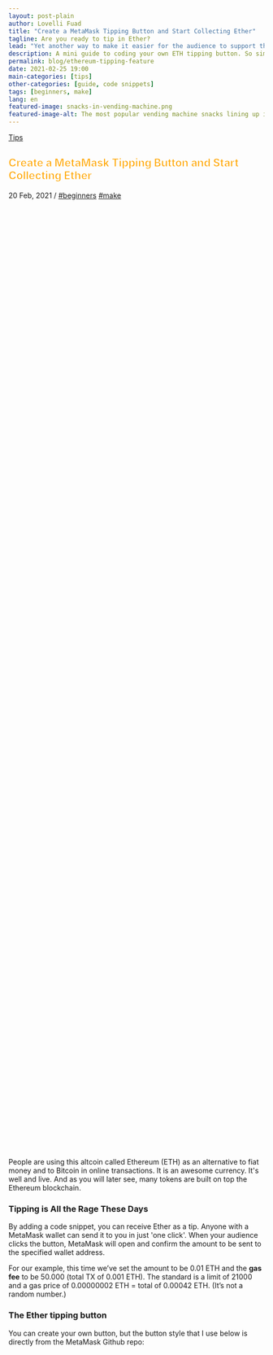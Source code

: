 ```yaml
---
layout: post-plain
author: Lovelli Fuad
title: "Create a MetaMask Tipping Button and Start Collecting Ether"
tagline: Are you ready to tip in Ether?
lead: "Yet another way to make it easier for the audience to support their favourite content creator."
description: A mini guide to coding your own ETH tipping button. So simple it will only take you a bag of chips to complete. 
permalink: blog/ethereum-tipping-feature
date: 2021-02-25 19:00
main-categories: [tips]
other-categories: [guide, code snippets]
tags: [beginners, make]
lang: en
featured-image: snacks-in-vending-machine.png
featured-image-alt: The most popular vending machine snacks lining up inside a vending machine. 
---
```

<!-- Banner coded manually -->
<section class="container mt-10 mb-8">
    <div class="py-20 bg-size-cover bg-position-bottom-center d-flex align-items-end container-fluid" data-bg-src="https://fingertip.top/assets/image/snacks-in-vending-machine.png" style="min-height: 50vh; background-image: url(&quot;https://fingertip.top/assets/image/snacks-in-vending-machine.png&quot;);" data-aos="fade-down" data-aos-delay="250">
        <div class="container">
            <div class="row align-items-baseline mb-5 ps-xl-4 ps-lg-4 ps-md-4">
            <!-- Display the category -->
                <div class="col-auto">
                  <p class="fs-4 mb-0 text-capitalize" data-aos="fade-down" data-aos-delay="0"><a href="" class="text-light-1">Tips</a></p>
                </div>
            </div>
            <div class="row">
		<div class="col-12 mb-5 col-md-10 col-lg-9">
			<h2 class="display-3 text-light-1 ps-xl-16 px-lg-12 px-md-8 pt-8" style="-webkit-text-fill-color:orange;-webkit-text-stroke-width: 1px;-webkit-text-stroke-color: white;" data-aos="fade-down" data-aos-delay="250">Create a MetaMask Tipping Button and Start Collecting Ether</h2>
		</div>
			<p class="fs-5 text-light-1 text-xl-center text-xxl-center text-lg-center ps-md-8" data-aos="fade-down" data-aos-delay="250">
				<span class="text-light-1" data-aos="fade-down" data-aos-delay="250">20 Feb, 2021</span> /
				<a href="/categories/beginners" class="text-light-1" data-aos="fade-down" data-aos-delay="250">#beginners</a> <a href="/categories/make" class="text-light-1" data-aos="fade-down" data-aos-delay="250">#make</a>
			</p>
            </div>
        </div>
    </div>
</section>
<!-- Content section -->
<section class="bg-bg-3 pb-8">
    <div class="container">
        <div class="row justify-content-center">
            <div class="col-lg-10 col-xl-8 col-xxl-7">
                <p class="pb-8 text-dark-1 fs-2" data-aos="fade-down" data-aos-delay="50">
                    People are using this altcoin called Ethereum (ETH) as an alternative to fiat money and to Bitcoin in online transactions. It is an awesome currency. It's well and live. And as you will later see, many tokens are built on top the Ethereum blockchain.
                </p>
                <h3 class="mb-4 mb-md-8" data-aos="fade-down" data-aos-delay="0">
                    Tipping is All the Rage These Days
                </h3>
                <p class="pb-8 text-dark-1 fs-2" data-aos="fade-down" data-aos-delay="50">
                    By adding a code snippet, you can receive Ether as a tip. Anyone with a MetaMask wallet can send it to you in just 'one click'. When your audience clicks the button, MetaMask will open and confirm the amount to be sent to the specified wallet address.
                </p>
                <p class="pb-8 text-dark-1 fs-2" data-aos="fade-down" data-aos-delay="50">
                    For our example, this time we’ve set the amount to be 0.01 ETH and the <b>gas fee</b> to be 50.000 (total TX of 0.001 ETH). The standard is a limit of 21000 and a gas price of 0.00000002 ETH = total of 0.00042 ETH. (It’s not a random number.)
                </p>
                <h3 class="mb-4 mb-md-8" data-aos="fade-down" data-aos-delay="0">
                    The Ether tipping button
                </h3>
                <p class="pb-8 text-dark-1 fs-2" data-aos="fade-down" data-aos-delay="50">
                    You can create your own button, but the button style that I use below is directly from the MetaMask Github repo:
                </p>
            </div>
            <div class="col-lg-10 col-xl-8 col-xxl-7 pb-8">
                <style>
                    .tip-button{width: 304px;height: 50px;background-size: 100%;background-image: url('/assets/image/3_pay_mm_off.png');cursor: pointer;}
                    .tip-button:hover{background-image:url('/assets/image/3_pay_mm_over.png');}
                    .tip-button:active{background-image:url('/assets/image/3_pay_mm_off.png');}
                </style>
                <div class="tip-button vh-center" data-aos="fade-right" data-aos-delay="50"></div>
                <!-- Metamask Script -->
                <script>
                    var my_address = '0x9f5F4Cf8ed30F04f772B63d02CDB8a9D5732e8BC'
                    var tipButton = document.querySelector('.tip-button')

                    tipButton.addEventListener('click', function() {

                    if (typeof web3 === 'undefined') {
                        return renderMessage('<div class="text-start">You need to install <a class="text-action-4" href="https://metamask.io/"><u>MetaMask</u></a> to use this.
			</a></div>')
                    }

                    else if (typeof typeof web3 !== 'undefined') {
                    // Request account access if needed
                    ethereum.enable().then(function () {
                    // Acccounts now exposed
                    web3.eth.sendTransaction({
                        to: my_address,
                        from: web3.eth.accounts[0],
                        value: web3.toWei('0.01', 'ether'), 
                        gas: 50000,
                    }, function (err, transactionHash) {
                    if (err) return renderMessage('There was a problem!: ' + err.message)

                    // If you get a transactionHash, you can assume it was sent,
                    // or if you want to guarantee it was received, you can poll
                    // for that transaction to be mined first.
                    renderMessage('Thanks for the generosity!!')
                            })
                        });
                        }

                    })

                    function renderMessage (message) {
                        var messageEl = document.querySelector('.message')
                        messageEl.innerHTML = message
                    }
                    </script>
                    <div class="message mt-8"></div>
            </div>
            <div class="col-lg-10 col-xl-8 col-xxl-7">
                <p class="pb-8 text-dark-1 fs-2" data-aos="fade-down" data-aos-delay="50">
                    Try and click it.
                </p>
                <p class="pb-8 text-dark-1 fs-2" data-aos="fade-down" data-aos-delay="50">
                    See what message it gives you.
                </p>
                <p class="pb-8 text-dark-1 fs-2" data-aos="fade-down" data-aos-delay="50">
                    If it says "you need to install MetaMask to use this" you can try installing MetaMask on your browser following <a href="https://metamask.io/download.html" class="text-action-4">this guide</a>, if you want.
                </p>
                <p class="pb-8 text-dark-1 fs-2" data-aos="fade-down" data-aos-delay="50">
                    I'll break down the code used to get a button like that. Please keep in mind that you're free to use the code, as it doesn't belong to me. You don't need my permission to do so, but it'd be really nice if you could link to this post.
                </p>
                <p class="pb-8 text-dark-1 fs-2" data-aos="fade-down" data-aos-delay="50">
                    <b>So, what's in the code?</b>
                </p>
                <p class="pb-5 mb-0 text-dark-1 fs-2" data-aos="fade-down" data-aos-delay="50">
                    A bit of HTML.
                </p>
		    <pre style="font-family:monospace;" class="html4strict mb-0 fs-4" data-aos="fade-right" data-aos-delay="50">		
                    <p class="ps-8 bg-bg-2 mb-0" data-aos="fade-right" data-aos-delay="50">
<span style="color: #009900;">&lt;<span style="color: #000000; font-weight: bold;">div</span> <span style="color: #000066;">class</span><span style="color: #66cc66;">=</span><span style="color: #ff0000;">"tip-button"</span> <span style="color: #000066;">align</span><span style="color: #66cc66;">=</span><span style="color: #ff0000;">"center"</span>&gt;&lt;<span style="color: #66cc66;">/</span><span style="color: #000000; font-weight: bold;">div</span>&gt;</span>
<span style="color: #808080; font-style: italic;">&lt;!-- Metamask Script --&gt;</span>
<span style="color: #009900;">&lt;<span style="color: #000000; font-weight: bold;">div</span> <span style="color: #000066;">class</span><span style="color: #66cc66;">=</span><span style="color: #ff0000;">"message"</span>&gt;&lt;<span style="color: #66cc66;">/</span><span style="color: #000000; font-weight: bold;">div</span>&gt;</span>
		    </p>
		    </pre>
                <p class="pb-8 text-dark-1 fs-2" data-aos="fade-down" data-aos-delay="50">
                    A bit of CSS: insert button.
                </p>
                    <pre class="actionscript mb-0 fs-4" style="font-family:monospace" data-aos="fade-right" data-aos-delay="50">
                    <p class="ps-8 bg-bg-2 mb-0" data-aos="fade-right" data-aos-delay="50">
.<span style="color: #006600;">tip</span>-<span style="color: #0066CC;">button</span> <span style="color: #66cc66;">&#123;</span>
  <span style="color: #0066CC;">width</span>: 250px;
  <span style="color: #0066CC;">height</span>: 40px;
  margin: 10px;
  background-<span style="color: #0066CC;">size</span>: <span style="color: #cc66cc;">100</span><span style="color: #66cc66;">%</span>;
  background-image: <span style="color: #0066CC;">url</span><span style="color: #66cc66;">&#40;</span><span style="color: #ff0000;">'assets/images/3_pay_mm_off.png'</span><span style="color: #66cc66;">&#41;</span>;
  cursor: pointer;
<span style="color: #66cc66;">&#125;</span>
&nbsp;
.<span style="color: #006600;">tip</span>-<span style="color: #0066CC;">button</span>:hover <span style="color: #66cc66;">&#123;</span>
  background-image: <span style="color: #0066CC;">url</span><span style="color: #66cc66;">&#40;</span><span style="color: #ff0000;">'assets/image/3_pay_mm_over.png'</span><span style="color: #66cc66;">&#41;</span>;
<span style="color: #66cc66;">&#125;</span>
&nbsp;
.<span style="color: #006600;">tip</span>-<span style="color: #0066CC;">button</span>:active <span style="color: #66cc66;">&#123;</span>
  background-image: <span style="color: #0066CC;">url</span><span style="color: #66cc66;">&#40;</span><span style="color: #ff0000;">'assets/image/3_pay_mm_off.png'</span><span style="color: #66cc66;">&#41;</span>;
<span style="color: #66cc66;">&#125;</span>
                </p>
                </pre>
	    <p class="py-8 text-dark-1 fs-2" data-aos="fade-down" data-aos-delay="50">
                On an HTML page, the above code goes between the style tags. Just adjust the width and height, depending on the image you're using, or else the image might now show up fully. Change the URL address for the button image to point to the image you want to use.
            </p>
            <p class="pb-8 text-dark-1 fs-2" data-aos="fade-down" data-aos-delay="50">
                And then finally, a bit of JavaScript.
            </p>
	        <pre class="javascript mb-0 fs-4" style="font-family:monospace" data-aos="fade-right">
                <p class="ps-8 bg-bg-2 mb-0" data-aos="fade-right">
<span style="color: #339933;">&lt;!--</span> Metamask Script <span style="color: #339933;">--&gt;</span>
<span style="color: #339933;">&lt;</span>script<span style="color: #339933;">&gt;</span>
<span style="color: #000066; font-weight: bold;">var</span> my_address <span style="color: #339933;">=</span> <span style="color: #3366CC;">'0x9f5F4Cf8ed30F04f772B63d02CDB8a9D5732e8BC'</span>
<span style="color: #000066; font-weight: bold;">var</span> tipButton <span style="color: #339933;">=</span> document.<span style="color: #660066;">querySelector</span><span style="color: #009900;">&#40;</span><span style="color: #3366CC;">'.tip-button'</span><span style="color: #009900;">&#41;</span>
&nbsp;
tipButton.<span style="color: #660066;">addEventListener</span><span style="color: #009900;">&#40;</span><span style="color: #3366CC;">'click'</span><span style="color: #339933;">,</span> <span style="color: #000066; font-weight: bold;">function</span><span style="color: #009900;">&#40;</span><span style="color: #009900;">&#41;</span> <span style="color: #009900;">&#123;</span>
&nbsp;
  <span style="color: #000066; font-weight: bold;">if</span> <span style="color: #009900;">&#40;</span><span style="color: #000066; font-weight: bold;">typeof</span> web3 <span style="color: #339933;">===</span> <span style="color: #3366CC;">'undefined'</span><span style="color: #009900;">&#41;</span> <span style="color: #009900;">&#123;</span>
    <span style="color: #000066; font-weight: bold;">return</span> renderMessage<span style="color: #009900;">&#40;</span><span style="color: #3366CC;">'&lt;div align=&quot;center&quot;&gt;You need to install 
    &lt;a href=&quot;https://metamask.io/&quot;&gt;&lt;u&gt;MetaMask&lt;/u&gt;&lt;/a&gt; 
    to use this.&lt;/a&gt;&lt;/div&gt;'</span><span style="color: #009900;">&#41;</span>
  <span style="color: #009900;">&#125;</span>
&nbsp;
  <span style="color: #000066; font-weight: bold;">else</span> <span style="color: #000066; font-weight: bold;">if</span> <span style="color: #009900;">&#40;</span><span style="color: #000066; font-weight: bold;">typeof</span> <span style="color: #000066; font-weight: bold;">typeof</span> web3 <span style="color: #339933;">!==</span> <span style="color: #3366CC;">'undefined'</span><span style="color: #009900;">&#41;</span> <span style="color: #009900;">&#123;</span>
    <span style="color: #006600; font-style: italic;">// Request account access if needed</span>
    ethereum.<span style="color: #660066;">enable</span><span style="color: #009900;">&#40;</span><span style="color: #009900;">&#41;</span>.<span style="color: #660066;">then</span><span style="color: #009900;">&#40;</span><span style="color: #000066; font-weight: bold;">function</span> <span style="color: #009900;">&#40;</span><span style="color: #009900;">&#41;</span> <span style="color: #009900;">&#123;</span>
      <span style="color: #006600; font-style: italic;">// Acccounts now exposed</span>
      web3.<span style="color: #660066;">eth</span>.<span style="color: #660066;">sendTransaction</span><span style="color: #009900;">&#40;</span><span style="color: #009900;">&#123;</span>
        to<span style="color: #339933;">:</span> my_address<span style="color: #339933;">,</span>
        from<span style="color: #339933;">:</span> web3.<span style="color: #660066;">eth</span>.<span style="color: #660066;">accounts</span><span style="color: #009900;">&#91;</span><span style="color: #CC0000;">0</span><span style="color: #009900;">&#93;</span><span style="color: #339933;">,</span>
        value<span style="color: #339933;">:</span> web3.<span style="color: #660066;">toWei</span><span style="color: #009900;">&#40;</span><span style="color: #3366CC;">'0.01'</span><span style="color: #339933;">,</span> <span style="color: #3366CC;">'ether'</span><span style="color: #009900;">&#41;</span><span style="color: #339933;">,</span> 
        gas<span style="color: #339933;">:</span> <span style="color: #CC0000;">50000</span><span style="color: #339933;">,</span>
      <span style="color: #009900;">&#125;</span><span style="color: #339933;">,</span> <span style="color: #000066; font-weight: bold;">function</span> <span style="color: #009900;">&#40;</span>err<span style="color: #339933;">,</span> transactionHash<span style="color: #009900;">&#41;</span> <span style="color: #009900;">&#123;</span>
  <span style="color: #000066; font-weight: bold;">if</span> <span style="color: #009900;">&#40;</span>err<span style="color: #009900;">&#41;</span> <span style="color: #000066; font-weight: bold;">return</span> renderMessage<span style="color: #009900;">&#40;</span><span style="color: #3366CC;">'There was a problem!: '</span> <span style="color: #339933;">+</span> err.<span style="color: #660066;">message</span><span style="color: #009900;">&#41;</span>
&nbsp;
        <span style="color: #006600; font-style: italic;">// If you get a transaction hash, you can assume it was sent,</span>
        <span style="color: #006600; font-style: italic;">// or if you want to guarantee it was received, you can poll</span>
        <span style="color: #006600; font-style: italic;">// for that transaction to be mined first.</span>
        renderMessage<span style="color: #009900;">&#40;</span><span style="color: #3366CC;">'Thanks for the generosity!!'</span><span style="color: #009900;">&#41;</span>
      <span style="color: #009900;">&#125;</span><span style="color: #009900;">&#41;</span>
    <span style="color: #009900;">&#125;</span><span style="color: #009900;">&#41;</span><span style="color: #339933;">;</span>
  <span style="color: #009900;">&#125;</span>
&nbsp;
<span style="color: #009900;">&#125;</span><span style="color: #009900;">&#41;</span>
&nbsp;
<span style="color: #000066; font-weight: bold;">function</span> renderMessage <span style="color: #009900;">&#40;</span>message<span style="color: #009900;">&#41;</span> <span style="color: #009900;">&#123;</span>
  <span style="color: #000066; font-weight: bold;">var</span> messageEl <span style="color: #339933;">=</span> document.<span style="color: #660066;">querySelector</span><span style="color: #009900;">&#40;</span><span style="color: #3366CC;">'.message'</span><span style="color: #009900;">&#41;</span>
  messageEl.<span style="color: #660066;">innerHTML</span> <span style="color: #339933;">=</span> message
<span style="color: #009900;">&#125;</span>
<span style="color: #339933;">&lt;/</span>script<span style="color: #339933;">&gt;</span>
                    </p>
                    </pre>
	    </div>
	    <div class="col-lg-10 col-xl-8 col-xxl-7">
                <h3 class="mb-4 mb-md-8" data-aos="fade-down" data-aos-delay="0">
                    How Does It All Work?
                </h3>
                <p class="pb-8 text-dark-1 fs-2" data-aos="fade-down" data-aos-delay="50">
                    I’ve put a MetaMask pay button on a widget for one of my blogger sites. All the CSS goes into the theme's Edit HTML, while the HTML and JavaScript goes into the HTML/CSS widget area. 
                </p>
                <p class="pb-8 text-dark-1 fs-2" data-aos="fade-down" data-aos-delay="50">
                    In order for this to work though you need to have:
                </p>
                <ul class="pb-8 text-dark-1 fs-2">
                    <li class="pb-5">A MetaMask wallet</li>
                    <li class="pb-5">MetaMask extension on your browser</li>
                    <li class="pb-0">A blog/site your audience can visit</li>
                </ul>
                <p class="pb-8 text-dark-1 fs-2" data-aos="fade-down" data-aos-delay="50">
                    Sometimes you'll also get an error message that says "Not enough ETH to send". It's because your account doesn’t have enough ETH to cover the cost of gas. If the gas money > amount of tip, the transaction will also be reverted. 
                </p>
                <p class="pb-8 text-dark-1 fs-2" data-aos="fade-down" data-aos-delay="50">
                    The term <b>gas money</b> doesn't actually refer to the units of gas for a vehicle. It specifies an amount you need to pay for the <b>computation</b>. The price of gas (in <b>gwei</b>) fluctuates daily, but all unused gas money is going to be refunded at the end of a transaction. If the transaction fails, however, you’ll use up all your gas money and receive <u>nothing</u> back.
                </p>
                <p class="pb-8 text-dark-1 fs-2" data-aos="fade-down" data-aos-delay="50">
                    <b>Total cost of transaction or TX = Gas Limit * Gas Price</b>
                </p>
		                <p class="pb-8 text-dark-1 fs-2" data-aos="fade-down" data-aos-delay="50">
                    In our code, we’ve specified 50,000 as the gas limit (written as just 'gas'). It's the maximum amount of gas money you are willing to spend for the transaction. A standard transaction in ETH will require 21,000. So by Ethereum's standard, if the transfer goes through, the remaining fund (50,000 – 21,000) will be returned to your wallet. 
                </p>
                <p class="pb-8 text-dark-1 fs-2" data-aos="fade-down" data-aos-delay="50">
                    The calculation is different when you're sending <b>tokens</b>, which are smart contracts built using the Ethereum blockchain. There are currently more than 400,000 tokens working their way on the Ethereum main network. The gas money for them can go anywhere between 50,000 to 100,000.   
                </p>
                <h3 class="mb-4 mb-md-8" data-aos="fade-down" data-aos-delay="0">
                    MetaMask on GitHub
                </h3>
                <p class="pb-8 text-dark-1 fs-2" data-aos="fade-down" data-aos-delay="50">
                    This entire code has been made available on GitHub, so be sure to check out the repo at <a href="https://github.com/MetaMask/TipButton" class="text-action-4">MetaMask/TipButton</a>, where you can choose from more button variations. 
                </p>
                <p class="pb-8 text-dark-1 fs-2" data-aos="fade-down" data-aos-delay="50">
                    Now, what do you say? Ready to collect Ether?
                </p>
            </div>	
        </div>
    </div>
</section>
